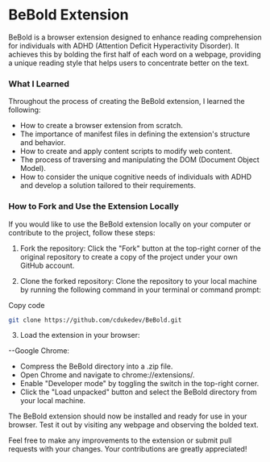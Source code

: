 # BeBold Extension

BeBold is a browser extension designed to enhance reading comprehension for individuals with ADHD (Attention Deficit Hyperactivity Disorder). It achieves this by bolding the first half of each word on a webpage, providing a unique reading style that helps users to concentrate better on the text.

### What I Learned

Throughout the process of creating the BeBold extension, I learned the following:

- How to create a browser extension from scratch.
- The importance of manifest files in defining the extension's structure and behavior.
- How to create and apply content scripts to modify web content.
- The process of traversing and manipulating the DOM (Document Object Model).
- How to consider the unique cognitive needs of individuals with ADHD and develop a solution tailored to their requirements.

### How to Fork and Use the Extension Locally

If you would like to use the BeBold extension locally on your computer or contribute to the project, follow these steps:

1. Fork the repository: Click the "Fork" button at the top-right corner of the original repository to create a copy of the project under your own GitHub account.

2. Clone the forked repository: Clone the repository to your local machine by running the following command in your terminal or command prompt:

Copy code

```bash
git clone https://github.com/cdukedev/BeBold.git
```

3. Load the extension in your browser:

--Google Chrome:

- Compress the BeBold directory into a .zip file.
- Open Chrome and navigate to chrome://extensions/.
- Enable "Developer mode" by toggling the switch in the top-right corner.
- Click the "Load unpacked" button and select the BeBold directory from your local machine.

The BeBold extension should now be installed and ready for use in your browser. Test it out by visiting any webpage and observing the bolded text.

Feel free to make any improvements to the extension or submit pull requests with your changes. Your contributions are greatly appreciated!

```

```
